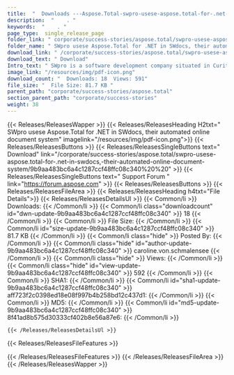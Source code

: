 ```yaml
---
title:  "  Downloads ---Aspose.Total-swpro-usese-aspose.total-for-.net-in-swdocs,-their-automated-online-document-system . " 
description:  "    . " 
keywords:  "    . " 
page_type:  single_release_page
folder_link: " corporate/success-stories/aspose.total/swpro-usese-aspose.total-for-.net-in-swdocs,-their-automated-online-document-system/"
folder_name: " SWpro usese Aspose.Total for .NET in SWdocs, their automated online document system"
download_link: " /corporate/success-stories/aspose.total/swpro-usese-aspose.total-for-.net-in-swdocs,-their-automated-online-document-system/9b9aa483bc6a4c1287ccf48ffc08c340"
download_text: " Download"
Intro_text: " SWpro is a software development company situated in Curitiba, Brazil. Its focus ..."
image_link: "/resources/img/pdf-icon.png"
download_count: "  Downloads: 18  Views: 591"
file_size: "  File Size: 81.7 KB "
parent_path: "corporate/success-stories/aspose.total"
section_parent_path: "corporate/success-stories"
weight: 38 
---
```


{{< Releases/ReleasesWapper >}}
  {{< Releases/ReleasesHeading H2txt=" SWpro usese Aspose.Total for .NET in SWdocs, their automated online document system" imagelink="/resources/img/pdf-icon.png">}}
  {{< Releases/ReleasesButtons >}}
    {{< Releases/ReleasesSingleButtons text=" Download" link="/corporate/success-stories/aspose.total/swpro-usese-aspose.total-for-.net-in-swdocs,-their-automated-online-document-system/9b9aa483bc6a4c1287ccf48ffc08c340%20%20" >}}
    {{< Releases/ReleasesSingleButtons text=" Support Forum " link="https://forum.aspose.com" >}}
  {{< Releases/ReleasesButtons >}}
  {{< Releases/ReleasesFileArea >}}
    {{< Releases/ReleasesHeading h4txt="File Details">}}
    {{< Releases/ReleasesDetailsUl >}}
            {{< Common/li  >}} Downloads: {{< /Common/li >}} 
      {{< Common/li class="downloadcount" id="dwn-update-9b9aa483bc6a4c1287ccf48ffc08c340" >}} 18 {{< /Common/li >}} 
      {{< Common/li  >}} File Size: {{< /Common/li >}} 
      {{< Common/li id="size-update-9b9aa483bc6a4c1287ccf48ffc08c340" >}} 81.7 KB {{< /Common/li >}} 
      {{< Common/li  class="hide" >}} Posted By: {{< /Common/li >}} 
      {{< Common/li class="hide" id="author-update-9b9aa483bc6a4c1287ccf48ffc08c340" >}} caroline.von.schmalensee {{< /Common/li >}} 
      {{< Common/li class="hide"  >}} Views: {{< /Common/li >}} 
      {{< Common/li class="hide" id="view-update-9b9aa483bc6a4c1287ccf48ffc08c340" >}} 592 {{< /Common/li >}} 
      {{< Common/li  >}} SHA1: {{< /Common/li >}} 
      {{< Common/li id="sha1-update-9b9aa483bc6a4c1287ccf48ffc08c340" >}} aff723f2c0398ed18e08f997b4b258bd12c437d1: {{< /Common/li >}} 
      {{< Common/li  >}} MD5: {{< /Common/li >}} 
      {{< Common/li id="md5-update-9b9aa483bc6a4c1287ccf48ffc08c340" >}} 8f41ad8b575d30333cf402b8e56a87e6: {{< /Common/li >}} 

    {{< /Releases/ReleasesDetailsUl >}}

  {{< Releases/ReleasesFileFeatures >}}
      
  {{< /Releases/ReleasesFileFeatures >}}
 {{< /Releases/ReleasesFileArea >}}
{{< /Releases/ReleasesWapper >}}



